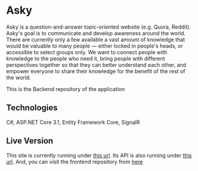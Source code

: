 # Asky
Asky is a question-and-answer topic-oriented website (e.g. Quora, Reddit). Asky's goal is to communicate and develop awareness around the world. There are currently only a few available a vast amount of knowledge that would be valuable to many people — either locked in people's heads, or accessible to select groups only. We want to connect people with knowledge to the people who need it, bring people with different perspectives together so that they can better understand each other, and empower everyone to share their knowledge for the benefit of the rest of the world.

This is the Backend repository of the application

## Technologies
C#, ASP.NET Core 3.1, Entity Framework Core, SignalR

## Live Version
This site is currently running under [this url](https://asky.mesawer.com). Its API is also running under [this url](https://api.asky.mesawer.com). And, you can visit the frontend repository from [here](https://github.com/Himato/Asky_Frontend)
